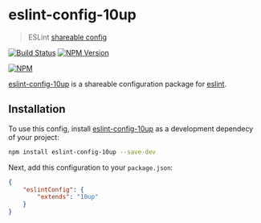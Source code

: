 # eslint-config-10up
> ESLint [shareable config](https://github.com/10up/eslint-config)

[![Build Status](https://travis-ci.org/10up/eslint-config.svg?branch=master)](https://travis-ci.org/10up/eslint-config) [![NPM Version](https://img.shields.io/npm/v/eslint-config-10up.svg)](https://www.npmjs.com/package/eslint-config-10up)

[![NPM](https://nodei.co/npm/eslint-config-10up.png?downloads=true&downloadRank=true&stars=true)](https://nodei.co/npm/eslint-config-10up)

[eslint-config-10up](https://github.com/10up/eslint-config) is a shareable configuration package for [eslint](http://eslint.org).

## Installation

To use this config, install [eslint-config-10up](https://github.com/10up/eslint-config) as a development dependecy of your project:

```sh
npm install eslint-config-10up --save-dev
```

Next, add this configuration to your `package.json`:

```json
{
    "eslintConfig": {
        "extends": "10up"
    }
}
```
